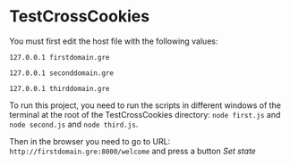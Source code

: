 # TestCrossCookies

You must first edit the host file with the following values:

`127.0.0.1 firstdomain.gre`

`127.0.0.1 seconddomain.gre`

`127.0.0.1 thirddomain.gre`


To run this project, you need to run the scripts in different windows of the terminal at the root of the TestCrossCookies directory:
`node first.js` and `node second.js` and `node third.js`.


Then in the browser you need to go to URL: `http://firstdomain.gre:8000/welcome` and press a button *Set state*
